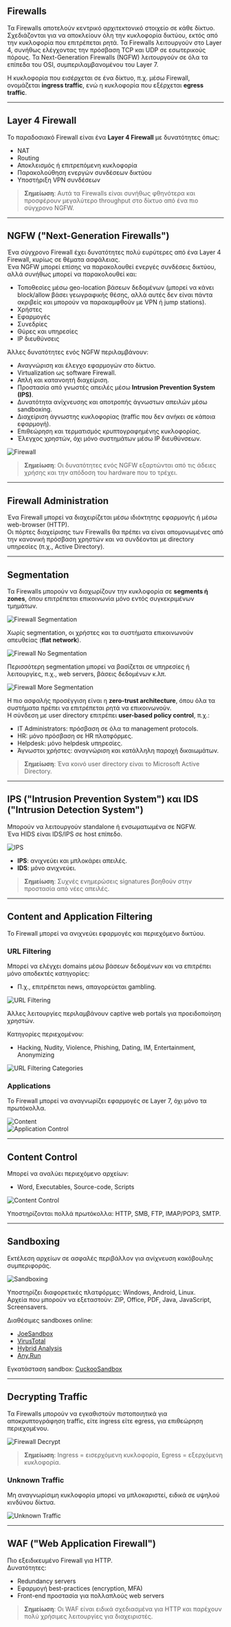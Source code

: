 ## Firewalls

Τα Firewalls αποτελούν κεντρικό αρχιτεκτονικό στοιχείο σε κάθε δίκτυο. Σχεδιάζονται για να αποκλείουν όλη την κυκλοφορία δικτύου, εκτός από την κυκλοφορία που επιτρέπεται ρητά. Τα Firewalls λειτουργούν στο Layer 4, συνήθως ελέγχοντας την πρόσβαση TCP και UDP σε εσωτερικούς πόρους. Τα Next-Generation Firewalls (NGFW) λειτουργούν σε όλα τα επίπεδα του OSI, συμπεριλαμβανομένου του Layer 7.

Η κυκλοφορία που εισέρχεται σε ένα δίκτυο, π.χ. μέσω Firewall, ονομάζεται **ingress traffic**, ενώ η κυκλοφορία που εξέρχεται **egress traffic**.

---

## Layer 4 Firewall

Το παραδοσιακό Firewall είναι ένα **Layer 4 Firewall** με δυνατότητες όπως:

- NAT
- Routing
- Αποκλεισμός ή επιτρεπόμενη κυκλοφορία
- Παρακολούθηση ενεργών συνδέσεων δικτύου
- Υποστήριξη VPN συνδέσεων

> **Σημείωση**: Αυτά τα Firewalls είναι συνήθως φθηνότερα και προσφέρουν μεγαλύτερο throughput στο δίκτυο από ένα πιο σύγχρονο NGFW.

---

## NGFW ("Next-Generation Firewalls")

Ένα σύγχρονο Firewall έχει δυνατότητες πολύ ευρύτερες από ένα Layer 4 Firewall, κυρίως σε θέματα ασφάλειας.  
Ένα NGFW μπορεί επίσης να παρακολουθεί ενεργές συνδέσεις δικτύου, αλλά συνήθως μπορεί να παρακολουθεί και:

- Τοποθεσίες μέσω geo-location βάσεων δεδομένων (μπορεί να κάνει block/allow βάσει γεωγραφικής θέσης, αλλά αυτές δεν είναι πάντα ακριβείς και μπορούν να παρακαμφθούν με VPN ή jump stations).
- Χρήστες
- Εφαρμογές
- Συνεδρίες
- Θύρες και υπηρεσίες
- IP διευθύνσεις

Άλλες δυνατότητες ενός NGFW περιλαμβάνουν:

- Αναγνώριση και έλεγχο εφαρμογών στο δίκτυο.
- Virtualization ως software Firewall.
- Απλή και κατανοητή διαχείριση.
- Προστασία από γνωστές απειλές μέσω **Intrusion Prevention System (IPS)**.
- Δυνατότητα ανίχνευσης και αποτροπής άγνωστων απειλών μέσω sandboxing.
- Διαχείριση άγνωστης κυκλοφορίας (traffic που δεν ανήκει σε κάποια εφαρμογή).
- Επιθεώρηση και τερματισμός κρυπτογραφημένης κυκλοφορίας.
- Έλεγχος χρηστών, όχι μόνο συστημάτων μέσω IP διευθύνσεων.

![Firewall](https://www.w3schools.com/cybersecurity/img_firewalls-1.png)

> **Σημείωση**: Οι δυνατότητες ενός NGFW εξαρτώνται από τις άδειες χρήσης και την απόδοση του hardware που το τρέχει.

---

## Firewall Administration

Ένα Firewall μπορεί να διαχειρίζεται μέσω ιδιόκτητης εφαρμογής ή μέσω web-browser (HTTP).  
Οι πόρτες διαχείρισης των Firewalls θα πρέπει να είναι απομονωμένες από την κανονική πρόσβαση χρηστών και να συνδέονται με directory υπηρεσίες (π.χ., Active Directory).

---

## Segmentation

Τα Firewalls μπορούν να διαχωρίζουν την κυκλοφορία σε **segments ή zones**, όπου επιτρέπεται επικοινωνία μόνο εντός συγκεκριμένων τμημάτων.

![Firewall Segmentation](https://www.w3schools.com/cybersecurity/img_firewall-segmentation.svg)

Χωρίς segmentation, οι χρήστες και τα συστήματα επικοινωνούν απευθείας (**flat network**).

![Firewall No Segmentation](https://www.w3schools.com/cybersecurity/img_no-segmentation.svg)

Περισσότερη segmentation μπορεί να βασίζεται σε υπηρεσίες ή λειτουργίες, π.χ., web servers, βάσεις δεδομένων κ.λπ.

![Firewall More Segmentation](https://www.w3schools.com/cybersecurity/img_more-segmentation.svg)

Η πιο ασφαλής προσέγγιση είναι η **zero-trust architecture**, όπου όλα τα συστήματα πρέπει να επιτρέπεται ρητά να επικοινωνούν.  
Η σύνδεση με user directory επιτρέπει **user-based policy control**, π.χ.:

- IT Administrators: πρόσβαση σε όλα τα management protocols.
- HR: μόνο πρόσβαση σε HR πλατφόρμες.
- Helpdesk: μόνο helpdesk υπηρεσίες.
- Άγνωστοι χρήστες: αναγνώριση και κατάλληλη παροχή δικαιωμάτων.

> **Σημείωση**: Ένα κοινό user directory είναι το Microsoft Active Directory.

---

## IPS ("Intrusion Prevention System") και IDS ("Intrusion Detection System")

Μπορούν να λειτουργούν standalone ή ενσωματωμένα σε NGFW.  
Ένα HIDS είναι IDS/IPS σε host επίπεδο.

![IPS](https://www.w3schools.com/cybersecurity/img_ips.svg)

- **IPS**: ανιχνεύει και μπλοκάρει απειλές.
- **IDS**: μόνο ανιχνεύει.

> **Σημείωση**: Συχνές ενημερώσεις signatures βοηθούν στην προστασία από νέες απειλές.

---

## Content and Application Filtering

Το Firewall μπορεί να ανιχνεύει εφαρμογές και περιεχόμενο δικτύου.

### URL Filtering

Μπορεί να ελέγχει domains μέσω βάσεων δεδομένων και να επιτρέπει μόνο αποδεκτές κατηγορίες:

- Π.χ., επιτρέπεται news, απαγορεύεται gambling.

![URL Filtering](https://www.w3schools.com/cybersecurity/img_urlfiltering.svg)

Άλλες λειτουργίες περιλαμβάνουν captive web portals για προειδοποίηση χρηστών.

Κατηγορίες περιεχομένου:

- Hacking, Nudity, Violence, Phishing, Dating, IM, Entertainment, Anonymizing

![URL Filtering Categories](https://www.w3schools.com/cybersecurity/img_urlfiltering-categories.png)

### Applications

Το Firewall μπορεί να αναγνωρίζει εφαρμογές σε Layer 7, όχι μόνο τα πρωτόκολλα.

![Content](https://www.w3schools.com/cybersecurity/img_content.svg)  
![Application Control](https://www.w3schools.com/cybersecurity/img_application-control.png)

---

## Content Control

Μπορεί να αναλύει περιεχόμενο αρχείων:

- Word, Executables, Source-code, Scripts

![Content Control](https://www.w3schools.com/cybersecurity/img_contentcontrol.svg)

Υποστηρίζονται πολλά πρωτόκολλα: HTTP, SMB, FTP, IMAP/POP3, SMTP.

---

## Sandboxing

Εκτέλεση αρχείων σε ασφαλές περιβάλλον για ανίχνευση κακόβουλης συμπεριφοράς.

![Sandboxing](https://www.w3schools.com/cybersecurity/img_sandboxing.svg)

Υποστηρίζει διαφορετικές πλατφόρμες: Windows, Android, Linux.  
Αρχεία που μπορούν να εξεταστούν: ZIP, Office, PDF, Java, JavaScript, Screensavers.

Διαθέσιμες sandboxes online:

- [JoeSandbox](https://www.joesandbox.com/)
- [VirusTotal](https://www.virustotal.com/)
- [Hybrid Analysis](https://www.hybrid-analysis.com/)
- [Any.Run](https://any.run/)

Εγκατάσταση sandbox: [CuckooSandbox](https://cuckoosandbox.org/)

---

## Decrypting Traffic

Τα Firewalls μπορούν να εγκαθιστούν πιστοποιητικά για αποκρυπτογράφηση traffic, είτε ingress είτε egress, για επιθεώρηση περιεχομένου.

![Firewall Decrypt](img_firewall-decrypt.png)

> **Σημείωση**: Ingress = εισερχόμενη κυκλοφορία, Egress = εξερχόμενη κυκλοφορία.

### Unknown Traffic

Μη αναγνωρίσιμη κυκλοφορία μπορεί να μπλοκαριστεί, ειδικά σε υψηλού κινδύνου δίκτυα.

![Unknown Traffic](img_firewall-unknown-traffic.png)

---

## WAF ("Web Application Firewall")

Πιο εξειδικευμένο Firewall για HTTP.  
Δυνατότητες:

- Redundancy servers
- Εφαρμογή best-practices (encryption, MFA)
- Front-end προστασία για πολλαπλούς web servers

> **Σημείωση**: Οι WAF είναι ειδικά σχεδιασμένα για HTTP και παρέχουν πολύ χρήσιμες λειτουργίες για διαχειριστές.
